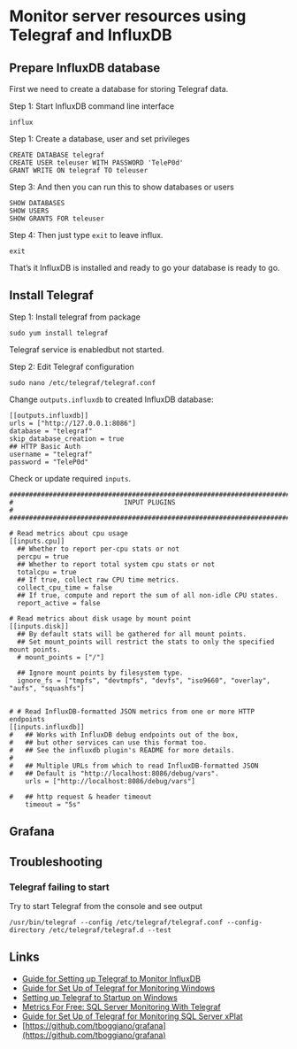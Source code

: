 # Monitor server resources using Telegraf and InfluxDB

## Prepare InfluxDB database
First we need to create a database for storing Telegraf data.

Step 1: Start InfluxDB command line interface
```
influx
```

Step 1: Create a database, user and set privileges
```
CREATE DATABASE telegraf
CREATE USER teleuser WITH PASSWORD 'TeleP0d'
GRANT WRITE ON telegraf TO teleuser
```

Step 3: And then you can run this to show databases or users

```
SHOW DATABASES
SHOW USERS
SHOW GRANTS FOR teleuser
```

Step 4: Then just type `exit` to leave influx.
```
exit
```

That’s it InfluxDB is installed and ready to go your database is ready to go.

## Install Telegraf
Step 1: Install telegraf from package
```
sudo yum install telegraf
```
Telegraf service is enabledbut not started.

Step 2: Edit Telegraf configuration

```
sudo nano /etc/telegraf/telegraf.conf
```

Change `outputs.influxdb` to created InfluxDB database: 
```
[[outputs.influxdb]]
urls = ["http://127.0.0.1:8086"]
database = "telegraf"
skip_database_creation = true
## HTTP Basic Auth
username = "telegraf"
password = "TeleP0d"
```

Check or update required `inputs`.
```
###############################################################################
#                            INPUT PLUGINS                                    #
###############################################################################

# Read metrics about cpu usage
[[inputs.cpu]]
  ## Whether to report per-cpu stats or not
  percpu = true 
  ## Whether to report total system cpu stats or not
  totalcpu = true
  ## If true, collect raw CPU time metrics.
  collect_cpu_time = false
  ## If true, compute and report the sum of all non-idle CPU states.
  report_active = false

# Read metrics about disk usage by mount point
[[inputs.disk]]
  ## By default stats will be gathered for all mount points.
  ## Set mount_points will restrict the stats to only the specified mount points.
  # mount_points = ["/"]

  ## Ignore mount points by filesystem type.
  ignore_fs = ["tmpfs", "devtmpfs", "devfs", "iso9660", "overlay", "aufs", "squashfs"]


# # Read InfluxDB-formatted JSON metrics from one or more HTTP endpoints
[[inputs.influxdb]]
#   ## Works with InfluxDB debug endpoints out of the box,
#   ## but other services can use this format too.
#   ## See the influxdb plugin's README for more details.
#
#   ## Multiple URLs from which to read InfluxDB-formatted JSON
#   ## Default is "http://localhost:8086/debug/vars".
    urls = ["http://localhost:8086/debug/vars"]

#   ## http request & header timeout
    timeout = "5s"
```



## Grafana


## Troubleshooting

### Telegraf failing to start
Try to start Telegraf from the console and see output
```
/usr/bin/telegraf --config /etc/telegraf/telegraf.conf --config-directory /etc/telegraf/telegraf.d --test
```



## Links
 * [Guide for Setting up Telegraf to Monitor InfluxDB](https://tracyboggiano.com/archive/2018/04/guide-for-setting-up-telegraf-to-monitor-influxdb/) 
 * [Guide for Set Up of Telegraf for Monitoring Windows](https://tracyboggiano.com/archive/2018/04/guide-for-set-up-of-telegraf-for-monitoring-windows/)
 * [Setting up Telegraf to Startup on Windows](https://tracyboggiano.com/archive/2018/03/setting-up-telegraf-to-startup-on-windows/)
 * [Metrics For Free: SQL Server Monitoring With Telegraf](https://36chambers.wordpress.com/2019/02/05/metrics-for-free-sql-server-monitoring-with-telegraf/)
 * [Guide for Set Up of Telegraf for Monitoring SQL Server xPlat](https://tracyboggiano.com/archive/2018/02/setup-of-telegraf/)
 * [https://github.com/tboggiano/grafana](https://github.com/tboggiano/grafana)